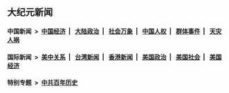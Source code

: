 ## 大纪元新闻

#### 中国新闻 &nbsp;>&nbsp; [中国经济](indexes/ncid283/README.md?12100045) &nbsp;| &nbsp; [大陆政治](indexes/ncid277/README.md?12100045) &nbsp;| &nbsp; [社会万象](indexes/ncid282/README.md?12100045) &nbsp;| &nbsp; [中国人权](indexes/ncid278/README.md?12100045) &nbsp;| &nbsp; [群体事件](indexes/ncid279/README.md?12100045) &nbsp;| &nbsp; [天灾人祸](indexes/ncid280/README.md?12100045)

#### 国际新闻 &nbsp;>&nbsp; [美中关系](indexes/nf1412576/README.md?12100045) &nbsp;| &nbsp; [台湾新闻](indexes/ncid1349361/README.md?12100045) &nbsp;| &nbsp; [香港新闻](indexes/ncid1349362/README.md?12100045) &nbsp;| &nbsp; [美国政治](indexes/ncid1078159/README.md?12100045) &nbsp;| &nbsp; [美国社会](indexes/ncid1078160/README.md?12100045) &nbsp;| &nbsp; [美国经济](indexes/ncid1078158/README.md?12100045)

#### 特别专题 &nbsp;>&nbsp; [中共百年历史](https://github.com/epoch-news/epoch-special/blob/master/README.md?12100045)  
